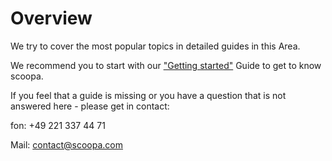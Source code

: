 Overview
========

We try to cover the most popular topics in detailed guides in this Area.

We recommend you to start with our ["Getting started"](/guides/getting-started) Guide to get to know scoopa.

If you feel that a guide is missing or you have a question that is not answered here - please get in contact:

fon: +49 221 337 44 71

Mail: [contact@scoopa.com](mailto:contact@scoopa.com)